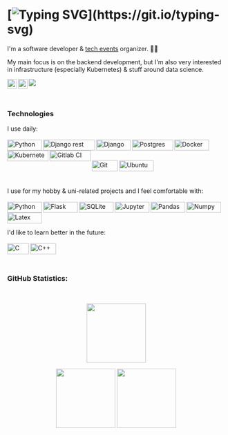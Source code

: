# [![Typing SVG](https://readme-typing-svg.herokuapp.com?font=Architects+Daughter&color=40E0D0&size=30&lines=Hi+there!)](https://git.io/typing-svg)
I'm a software developer & [tech events](https://pyvo.cz) organizer. 👩‍💻

My main focus is on the backend development, but I'm also very interested in infrastructure (especially Kubernetes) & stuff around data science. 


<a href="https://discordapp.com/users/614870427931770900">
  <img align="left" alt="Mia's Discord" width="22px" src="https://raw.githubusercontent.com/peterthehan/peterthehan/master/assets/discord.svg" />
</a>
<a href="https://www.linkedin.com/in/mia-bajic/">
  <img align="left" alt="Mia's LinkedIN" width="22px" src="https://raw.githubusercontent.com/peterthehan/peterthehan/master/assets/linkedin.svg" />
</a>

![](https://visitor-badge.glitch.me/badge?page_id=clytaemnestra)


<br />

### Technologies

I use daily:<br /> 
<br /> <img align="left" alt="Python" width="80px" height="25px" src="https://img.shields.io/badge/Python-FFD43B?style=for-the-badge&logo=python&logoColor=blue" />
<img align="left" alt="Django rest" width="120px" height="25px" src="https://img.shields.io/badge/DJANGO-REST-ff1709?style=for-the-badge&logo=django&logoColor=white&color=ff1709&labelColor=gray" />
<img align="left" alt="Django" width="80px" height="25px" src="https://img.shields.io/badge/Django-092E20?style=for-the-badge&logo=django&logoColor=green" />
<img align="left" alt="Postgres" width="95px" height="25px" src="https://img.shields.io/badge/PostgreSQL-316192?style=for-the-badge&logo=postgresql&logoColor=white" />
<img align="left" alt="Docker" width="80px" height="25px" src="https://img.shields.io/badge/Docker-2CA5E0?style=for-the-badge&logo=docker&logoColor=white" />
<img align="left" alt="Kubernetes" width="95px" height="25px" src="https://img.shields.io/badge/kubernetes-326ce5.svg?&style=for-the-badge&logo=kubernetes&logoColor=white" />
<img align="left" alt="Gitlab CI" width="95px" height="25px" src="https://img.shields.io/badge/gitlab%20ci-%23181717.svg?style=for-the-badge&logo=gitlab&logoColor=white" /><br /> 

<br /> <img align="left" alt="Git" width="60px" height="25px" src="https://img.shields.io/badge/GIT-E44C30?style=for-the-badge&logo=git&logoColor=white" />
<img align="left" alt="Ubuntu" width="80px" height="25px" src="https://img.shields.io/badge/Ubuntu-E95420?style=for-the-badge&logo=ubuntu&logoColor=white" /><br /> 


<br />


I use for my hobby & uni-related projects and I feel comfortable with:<br /> 
<br /><img align="left" alt="Python" width="80px" height="25px" src="https://img.shields.io/badge/Python-FFD43B?style=for-the-badge&logo=python&logoColor=blue" />
<img align="left" alt="Flask" width="80px" height="25px" src="https://img.shields.io/badge/Flask-000000?style=for-the-badge&logo=flask&logoColor=white" />
<img align="left" alt="SQLite" width="80px" height="25px" src="https://img.shields.io/badge/sqlite-%2307405e.svg?style=for-the-badge&logo=sqlite&logoColor=white" />
<img align="left" alt="Jupyter" width="80px" height="25px" src="https://img.shields.io/badge/Jupyter-F37626.svg?&style=for-the-badge&logo=Jupyter&logoColor=white" />
<img align="left" alt="Pandas" width="80px" height="25px" src="https://img.shields.io/badge/Pandas-2C2D72?style=for-the-badge&logo=pandas&logoColor=white" />
<img align="left" alt="Numpy" width="80px" height="25px" src="https://img.shields.io/badge/Numpy-777BB4?style=for-the-badge&logo=numpy&logoColor=white" />
<img align="left" alt="Latex" width="80px" height="25px" src="https://img.shields.io/badge/LaTeX-47A141?style=for-the-badge&logo=LaTeX&logoColor=white" /><br />

<br />

I'd like to learn better in the future:<br />
<br /><img align="left" alt="C" width="50px" height="25px" src="https://img.shields.io/badge/C-00599C?style=for-the-badge&logo=c&logoColor=white" />
<img align="left" alt="C++" width="60px" height="25px" src="https://img.shields.io/badge/c++-%2300599C.svg?style=for-the-badge&logo=c%2B%2B&logoColor=white" /><br />

<br />

### GitHub Statistics:<br />
  <br/>
    <p align="center">
        <img height="137px" src="https://github-readme-streak-stats.herokuapp.com/?user=clytaemnestra&hide_border=true&theme=nightowl" />
    </p>
    <p align="center">
        <img height="137px" src="https://github-readme-stats.vercel.app/api?username=clytaemnestra&hide_title=true&hide_border=true&show_icons=true&include_all_commits=true&count_private=true&line_height=21&theme=nightowl" /> <img height="137px" src="https://github-readme-stats.vercel.app/api/top-langs/?username=clytaemnestra&hide=html&hide_title=true&hide_border=true&layout=compact&langs_count=8&theme=nightowl" />
    </p>
